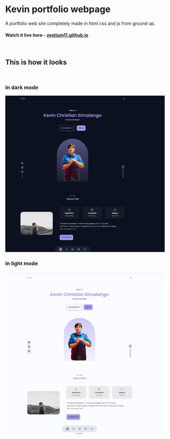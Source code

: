 # Kevin portfolio webpage

A portfolio web site completely made in html css and js from ground up.

#### Watch it live here - [zestium11.github.io](https://zestium11.github.io/)

<br>

## This is how it looks

<br>

### In dark mode

![In dark mode](./preview/kevin-dark.png)

### In light mode

![In light mode](./preview/kevin-light.png)
